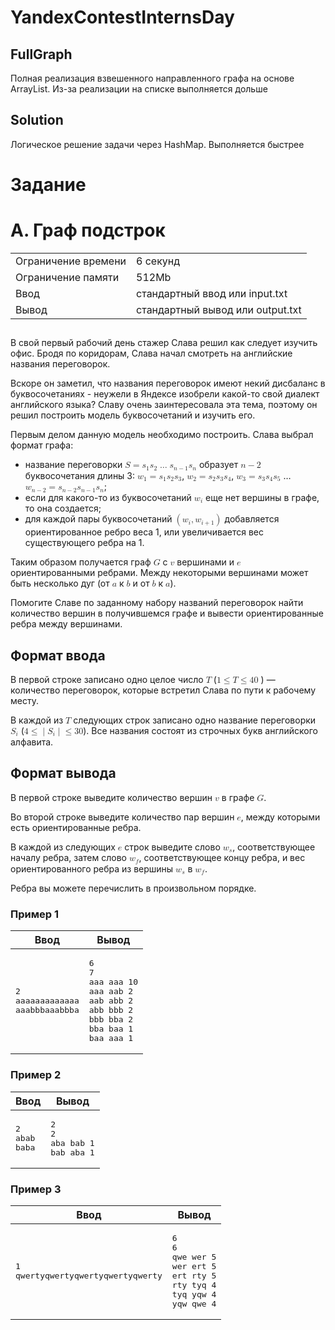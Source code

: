 # YandexContestInternsDay
## FullGraph
Полная реализация взвешенного направленного графа на основе ArrayList. Из-за реализации на списке выполняется дольше
## Solution
Логическое решение задачи через HashMap. Выполняется быстрее
# Задание
<div class="problem-statement">
   <div class="header">
      <h1 class="title">A. Граф подстрок</h1>
      <table>
         <tr class="time-limit">
            <td class="property-title">Ограничение времени</td>
            <td>6&nbsp;секунд</td>
         </tr>
         <tr class="memory-limit">
            <td class="property-title">Ограничение памяти</td>
            <td>512Mb</td>
         </tr>
         <tr class="input-file">
            <td class="property-title">Ввод</td>
            <td colspan="1">стандартный ввод или input.txt</td>
         </tr>
         <tr class="output-file">
            <td class="property-title">Вывод</td>
            <td colspan="1">стандартный вывод или output.txt</td>
         </tr>
      </table>
   </div>
   <h2></h2>
   <div class="legend"> В свой первый рабочий день стажер Слава решил как следует изучить офис. Бродя по коридорам, Слава начал смотреть на английские
      названия переговорок. <!--l. 49-->
      <p style="text-indent: 0em;">Вскоре он заметил, что названия переговорок имеют некий дисбаланс в буквосочетаниях - неужели
      в Яндексе изобрели какой-то свой диалект английского языка? Славу очень заинтересовала эта тема, поэтому он решил построить
      модель буквосочетаний и изучить его. <!--l. 51-->
      </p><p style="text-indent: 0em;">Первым делом данную модель необходимо построить. Слава выбрал формат графа: </p><ul>
      <li>название переговорки <!--l. 54--><math display="inline" style="text-indent: 0em;" xmlns="http://www.w3.org/1998/Math/MathML"><mi>S</mi>
      <mo>=</mo> <msub><mrow><mi>s</mi></mrow><mrow><mn>1</mn></mrow></msub><msub><mrow><mi>s</mi></mrow><mrow><mn>2</mn></mrow></msub><mo>…</mo><msub><mrow><mi>s</mi></mrow><mrow><mi>n</mi><mo>−</mo><mn>1</mn></mrow></msub><msub><mrow><mi>s</mi></mrow><mrow><mi>n</mi></mrow></msub></math>
      образует <!--l. 54--><math display="inline" style="text-indent: 0em;" xmlns="http://www.w3.org/1998/Math/MathML"><mi>n</mi>
      <mo>−</mo> <mn>2</mn></math> буквосочетания длины 3: <!--l. 54--><math display="inline" style="text-indent: 0em;" xmlns="http://www.w3.org/1998/Math/MathML"><msub><mrow><mi>w</mi></mrow><mrow><mn>1</mn></mrow></msub>
      <mo>=</mo> <msub><mrow><mi>s</mi></mrow><mrow><mn>1</mn></mrow></msub><msub><mrow><mi>s</mi></mrow><mrow><mn>2</mn></mrow></msub><msub><mrow><mi>s</mi></mrow><mrow><mn>3</mn></mrow></msub></math>,
      <!--l. 54--><math display="inline" style="text-indent: 0em;" xmlns="http://www.w3.org/1998/Math/MathML"><msub><mrow><mi>w</mi></mrow><mrow><mn>2</mn></mrow></msub>
      <mo>=</mo> <msub><mrow><mi>s</mi></mrow><mrow><mn>2</mn></mrow></msub><msub><mrow><mi>s</mi></mrow><mrow><mn>3</mn></mrow></msub><msub><mrow><mi>s</mi></mrow><mrow><mn>4</mn></mrow></msub></math>,
      <!--l. 54--><math display="inline" style="text-indent: 0em;" xmlns="http://www.w3.org/1998/Math/MathML"><msub><mrow><mi>w</mi></mrow><mrow><mn>3</mn></mrow></msub>
      <mo>=</mo> <msub><mrow><mi>s</mi></mrow><mrow><mn>3</mn></mrow></msub><msub><mrow><mi>s</mi></mrow><mrow><mn>4</mn></mrow></msub><msub><mrow><mi>s</mi></mrow><mrow><mn>5</mn></mrow></msub></math>
      …<!--l. 54--><math display="inline" style="text-indent: 0em;" xmlns="http://www.w3.org/1998/Math/MathML"><msub><mrow><mi>w</mi></mrow><mrow><mi>n</mi><mo>−</mo><mn>2</mn></mrow></msub>
      <mo>=</mo> <msub><mrow><mi>s</mi></mrow><mrow><mi>n</mi><mo>−</mo><mn>2</mn></mrow></msub><msub><mrow><mi>s</mi></mrow><mrow><mi>n</mi><mo>−</mo><mn>1</mn></mrow></msub><msub><mrow><mi>s</mi></mrow><mrow><mi>n</mi></mrow></msub></math>;
      </li>
      <li>если для какого-то из буквосочетаний <!--l. 55--><math display="inline" style="text-indent: 0em;" xmlns="http://www.w3.org/1998/Math/MathML"><msub><mrow><mi>w</mi></mrow><mrow><mi>i</mi></mrow></msub></math>
      еще нет вершины в графе, то она создается; </li>
      <li>для каждой пары буквосочетаний <!--l. 56--><math display="inline" style="text-indent: 0em;" xmlns="http://www.w3.org/1998/Math/MathML"><mrow><mo>(</mo><mrow><msub><mrow><mi>w</mi></mrow><mrow><mi>i</mi></mrow></msub><mo>,</mo><msub><mrow><mi>w</mi></mrow><mrow><mi>i</mi><mo>+</mo><mn>1</mn></mrow></msub></mrow><mo>)</mo></mrow></math>
      добавляется ориентированное ребро веса 1, или увеличивается вес существующего ребра на 1.</li>
      </ul>
      <!--l. 60-->
      <p style="text-indent: 0em;">Таким образом получается граф <!--l. 60--><math display="inline" style="text-indent: 0em;" xmlns="http://www.w3.org/1998/Math/MathML"><mi>G</mi></math>
      с <!--l. 60--><math display="inline" style="text-indent: 0em;" xmlns="http://www.w3.org/1998/Math/MathML"><mi>v</mi></math>
      вершинами и <!--l. 60--><math display="inline" style="text-indent: 0em;" xmlns="http://www.w3.org/1998/Math/MathML"><mi>e</mi></math>
      ориентированными ребрами. Между некоторыми вершинами может быть несколько дуг (от <!--l. 60--><math display="inline" style="text-indent:
      0em;" xmlns="http://www.w3.org/1998/Math/MathML"><mi>a</mi></math> к <!--l. 60--><math display="inline" style="text-indent:
      0em;" xmlns="http://www.w3.org/1998/Math/MathML"><mi>b</mi></math> и от <!--l. 60--><math display="inline" style="text-indent:
      0em;" xmlns="http://www.w3.org/1998/Math/MathML"><mi>b</mi></math> к <!--l. 60--><math display="inline" style="text-indent:
      0em;" xmlns="http://www.w3.org/1998/Math/MathML"><mi>a</mi></math>). <!--l. 62-->
      </p><p style="text-indent: 0em;">Помогите Славе по заданному набору названий переговорок найти количество вершин в получившемся
      графе и вывести ориентированные ребра между вершинами. </p>
      <p></p>
      <p></p>
      <p></p>
      
   </div>
   <h2>Формат ввода</h2>
   <div class="input-specification"> В первой строке записано одно целое число <!--l. 65--><math display="inline" style="text-indent: 0em;" xmlns="http://www.w3.org/1998/Math/MathML"><mi>T</mi></math>
      (<!--l. 65--><math display="inline" style="text-indent: 0em;" xmlns="http://www.w3.org/1998/Math/MathML"><mn>1</mn> <mo>≤</mo>
      <mi>T</mi> <mo>≤</mo> <mn>4</mn><mn>0</mn><mspace width="0.3em"><mn>0</mn><mn>0</mn><mn>0</mn></mspace></math>)&nbsp;— количество
      переговорок, которые встретил Слава по пути к рабочему месту. <!--l. 67-->
      <p style="text-indent: 0em;">В каждой из <!--l. 67--><math display="inline" style="text-indent: 0em;" xmlns="http://www.w3.org/1998/Math/MathML"><mi>T</mi></math>
      следующих строк записано одно название переговорки <!--l. 67--><math display="inline" style="text-indent: 0em;" xmlns="http://www.w3.org/1998/Math/MathML"><msub><mrow><mi>S</mi></mrow><mrow><mi>i</mi></mrow></msub></math>
      (<!--l. 67--><math display="inline" style="text-indent: 0em;" xmlns="http://www.w3.org/1998/Math/MathML"><mn>4</mn> <mo>≤</mo><mo>|</mo><msub><mrow><mi>S</mi></mrow><mrow><mi>i</mi></mrow></msub><mo>|</mo><mo>≤</mo>
      <mn>3</mn><mn>0</mn></math>). Все названия состоят из строчных букв английского алфавита. </p>
      
   </div>
   <h2>Формат вывода</h2>
   <div class="output-specification"> В первой строке выведите количество вершин <!--l. 71--><math display="inline" style="text-indent: 0em;" xmlns="http://www.w3.org/1998/Math/MathML"><mi>v</mi></math>
      в графе <!--l. 71--><math display="inline" style="text-indent: 0em;" xmlns="http://www.w3.org/1998/Math/MathML"><mi>G</mi></math>.
      <!--l. 73-->
      <p style="text-indent: 0em;">Во второй строке выведите количество пар вершин <!--l. 73--><math display="inline" style="text-indent:
      0em;" xmlns="http://www.w3.org/1998/Math/MathML"><mi>e</mi></math>, между которыми есть ориентированные ребра. <!--l. 75-->
      </p><p style="text-indent: 0em;">В каждой из следующих <!--l. 75--><math display="inline" style="text-indent: 0em;" xmlns="http://www.w3.org/1998/Math/MathML"><mi>e</mi></math>
      строк выведите слово <!--l. 75--><math display="inline" style="text-indent: 0em;" xmlns="http://www.w3.org/1998/Math/MathML"><msub><mrow><mi>w</mi></mrow><mrow><mi>s</mi></mrow></msub></math>,
      соответствующее началу ребра, затем слово <!--l. 75--><math display="inline" style="text-indent: 0em;" xmlns="http://www.w3.org/1998/Math/MathML"><msub><mrow><mi>w</mi></mrow><mrow><mi>f</mi></mrow></msub></math>,
      соответствующее концу ребра, и вес ориентированного ребра из вершины <!--l. 75--><math display="inline" style="text-indent:
      0em;" xmlns="http://www.w3.org/1998/Math/MathML"><msub><mrow><mi>w</mi></mrow><mrow><mi>s</mi></mrow></msub></math> в <!--l.
      75--><math display="inline" style="text-indent: 0em;" xmlns="http://www.w3.org/1998/Math/MathML"><msub><mrow><mi>w</mi></mrow><mrow><mi>f</mi></mrow></msub></math>.
      <!--l. 77-->
      </p><p style="text-indent: 0em;">Ребра вы можете перечислить в произвольном порядке. </p>
      <p></p>
      <p></p>
      
   </div>
   <h3>Пример 1</h3>
   <table class="sample-tests">
      <thead>
         <tr>
            <th>Ввод</th>
            <th>Вывод</th>
         </tr>
      </thead>
      <tbody>
         <tr>
            <td><pre>2
aaaaaaaaaaaaa
aaabbbaaabbba
</pre></td>
            <td><pre>6
7
aaa aaa 10
aaa aab 2
aab abb 2
abb bbb 2
bbb bba 2
bba baa 1
baa aaa 1
</pre></td>
         </tr>
      </tbody>
   </table>
   <h3>Пример 2</h3>
   <table class="sample-tests">
      <thead>
         <tr>
            <th>Ввод</th>
            <th>Вывод</th>
         </tr>
      </thead>
      <tbody>
         <tr>
            <td><pre>2
abab
baba
</pre></td>
            <td><pre>2
2
aba bab 1
bab aba 1
</pre></td>
         </tr>
      </tbody>
   </table>
   <h3>Пример 3</h3>
   <table class="sample-tests">
      <thead>
         <tr>
            <th>Ввод</th>
            <th>Вывод</th>
         </tr>
      </thead>
      <tbody>
         <tr>
            <td><pre>1
qwertyqwertyqwertyqwertyqwerty
</pre></td>
            <td><pre>6
6
qwe wer 5
wer ert 5
ert rty 5
rty tyq 4
tyq yqw 4
yqw qwe 4
</pre></td>
         </tr>
      </tbody>
   </table>
